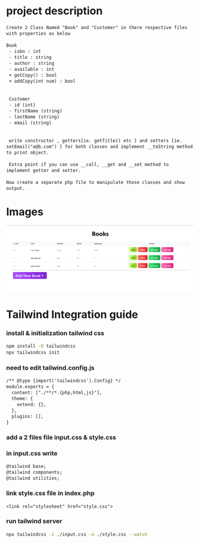 # project description
```text
Create 2 Class Named "Book" and "Customer" in there respective files with properties as below

Book
 - isbn : int
 - title : string
 - author : string
 - available : int
 + getCopy() : bool
 + addCopy(int num) : bool


 Customer
 - id (int)
 - firstName (string)
 - lastName (string)
 - email (string)


 write constructor , getters[ie. getTitle() etc ] and setters [ie. setEmail("a@b.com") ] for both classes and implement __toString method to print object.

 Extra point if you can use __call, __get and __set method to implement getter and setter.

Now create a separate php file to manipulate those classes and show output.
```

# Images
![update](./site_images/home.png "home")

# Tailwind Integration guide

### install & initialization tailwind css
```bash
npm install -D tailwindcss
npx tailwindcss init
```
### need to edit tailwind.config.js
```code
/** @type {import('tailwindcss').Config} */
module.exports = {
  content: ["./**/*.{php,html,js}"],
  theme: {
    extend: {},
  },
  plugins: [],
}
```

### add a 2 files file input.css & style.css
### in input.css write
```code
@tailwind base;
@tailwind components;
@tailwind utilities;
```

### link style.css file in index.php
```code
<link rel="stylesheet" href="style.css">
```

### run tailwind server
```bash
npx tailwindcss -i ./input.css -o ./style.css --watch
```
